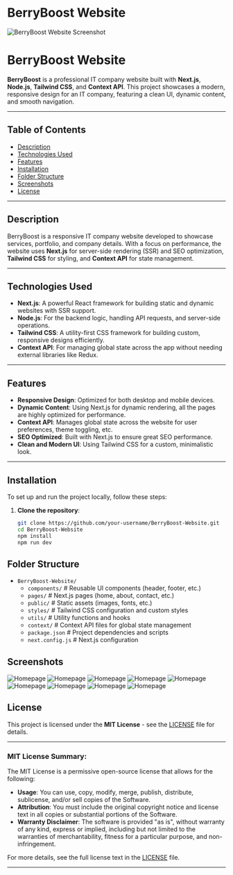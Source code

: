 # BerryBoost Website

![BerryBoost Website Screenshot](https://raw.githubusercontent.com/shazar007/BerryBoost-Website/public/assets/hoempage1.png)

# **BerryBoost Website**

**BerryBoost** is a professional IT company website built with **Next.js**, **Node.js**, **Tailwind CSS**, and **Context API**. This project showcases a modern, responsive design for an IT company, featuring a clean UI, dynamic content, and smooth navigation.

---

## **Table of Contents**

- [Description](#description)
- [Technologies Used](#technologies-used)
- [Features](#features)
- [Installation](#installation)
- [Folder Structure](#folder-structure)
- [Screenshots](#screenshots)
- [License](#license)

---

## **Description**

BerryBoost is a responsive IT company website developed to showcase services, portfolio, and company details. With a focus on performance, the website uses **Next.js** for server-side rendering (SSR) and SEO optimization, **Tailwind CSS** for styling, and **Context API** for state management.

---

## **Technologies Used**

- **Next.js**: A powerful React framework for building static and dynamic websites with SSR support.
- **Node.js**: For the backend logic, handling API requests, and server-side operations.
- **Tailwind CSS**: A utility-first CSS framework for building custom, responsive designs efficiently.
- **Context API**: For managing global state across the app without needing external libraries like Redux.

---

## **Features**

- **Responsive Design**: Optimized for both desktop and mobile devices.
- **Dynamic Content**: Using Next.js for dynamic rendering, all the pages are highly optimized for performance.
- **Context API**: Manages global state across the website for user preferences, theme toggling, etc.
- **SEO Optimized**: Built with Next.js to ensure great SEO performance.
- **Clean and Modern UI**: Using Tailwind CSS for a custom, minimalistic look.

---

## **Installation**

To set up and run the project locally, follow these steps:

1. **Clone the repository**:

   ```bash
   git clone https://github.com/your-username/BerryBoost-Website.git
   cd BerryBoost-Website
   npm install
   npm run dev
   ```

## **Folder Structure**

- `BerryBoost-Website/`
  - `components/` # Reusable UI components (header, footer, etc.)
  - `pages/` # Next.js pages (home, about, contact, etc.)
  - `public/` # Static assets (images, fonts, etc.)
  - `styles/` # Tailwind CSS configuration and custom styles
  - `utils/` # Utility functions and hooks
  - `context/` # Context API files for global state management
  - `package.json` # Project dependencies and scripts
  - `next.config.js` # Next.js configuration

## **Screenshots**

![Homepage](./public/assets/hoempage1.png)
![Homepage](./public/assets/hoempage2.png)
![Homepage](./public/assets/hoempage3.png)
![Homepage](./public/assets/hoempage4.png)
![Homepage](./public/assets/hoempage5.png)
![Homepage](./public/assets/hoempage6.png)
![Homepage](./public/assets/hoempage7.png)
![Homepage](./public/assets/hoempage8.png)
![Homepage](./public/assets/hoempage9.png)

## **License**

This project is licensed under the **MIT License** - see the [LICENSE](./LICENSE) file for details.

---

### **MIT License Summary**:

The MIT License is a permissive open-source license that allows for the following:

- **Usage**: You can use, copy, modify, merge, publish, distribute, sublicense, and/or sell copies of the Software.
- **Attribution**: You must include the original copyright notice and license text in all copies or substantial portions of the Software.
- **Warranty Disclaimer**: The software is provided "as is", without warranty of any kind, express or implied, including but not limited to the warranties of merchantability, fitness for a particular purpose, and non-infringement.

For more details, see the full license text in the [LICENSE](./LICENSE) file.

---
